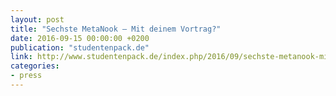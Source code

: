 ```yaml
---
layout: post
title: "Sechste MetaNook – Mit deinem Vortrag?"
date: 2016-09-15 00:00:00 +0200
publication: "studentenpack.de"
link: http://www.studentenpack.de/index.php/2016/09/sechste-metanook-mit-deinem-vortrag/
categories:
- press
---
```

